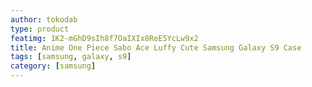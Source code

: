 ```yaml
---
author: tokodab
type: product
featimg: 1K2-mGhD9sIh8f7OaIXIx8ReE5YcLw9x2
title: Anime One Piece Sabo Ace Luffy Cute Samsung Galaxy S9 Case
tags: [samsung, galaxy, s9]
category: [samsung]
---
```

